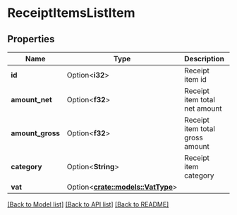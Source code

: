 # ReceiptItemsListItem

## Properties

Name | Type | Description | Notes
------------ | ------------- | ------------- | -------------
**id** | Option<**i32**> | Receipt item id | [optional]
**amount_net** | Option<**f32**> | Receipt item total net amount | [optional]
**amount_gross** | Option<**f32**> | Receipt item total gross amount | [optional]
**category** | Option<**String**> | Receipt item category | [optional]
**vat** | Option<[**crate::models::VatType**](VatType.md)> |  | [optional]

[[Back to Model list]](../README.md#documentation-for-models) [[Back to API list]](../README.md#documentation-for-api-endpoints) [[Back to README]](../README.md)


